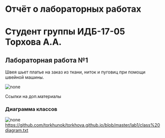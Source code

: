 # Отчёт о лабораторных работах
# Студент группы ИДБ-17-05 Торхова А.А.
## Лабораторная работа №1
Швея шьет платье на заказ из ткани, ниток и пуговиц при помощи швейной машины.

![none](https://github.com/torkhunok/torkhova.github.io/blob/master/lab1/model.png)

Ссылки на доп.материалы 

### Диаграмма классов
![none](https://github.com/torkhunok/torkhova.github.io/blob/master/lab1/class%20diagram.png)
https://github.com/torkhunok/torkhova.github.io/blob/master/lab1/class%20diagram.txt
